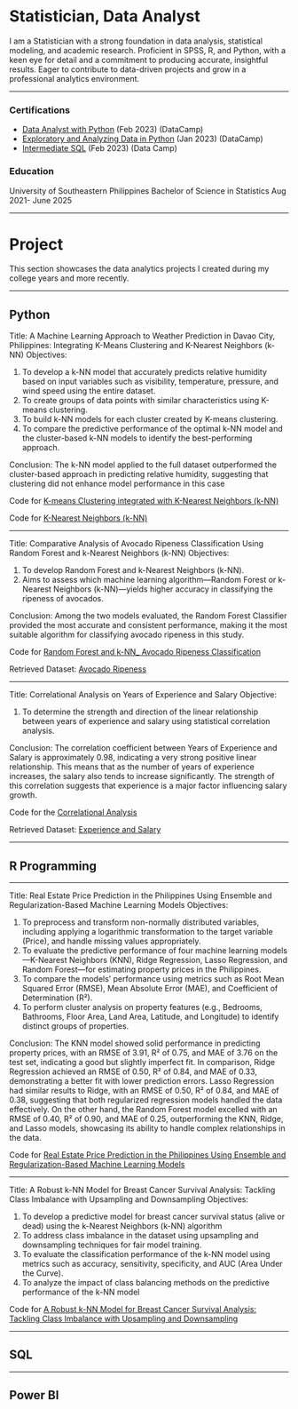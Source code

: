# Statistician, Data Analyst
I am a Statistician with a strong foundation in data analysis, statistical modeling, and academic research. Proficient in SPSS, R, and Python, with a keen eye for detail and a commitment to producing accurate, insightful results. Eager to contribute to data-driven projects and grow in a professional analytics environment.

***
### Certifications
- [Data Analyst with Python](https://www.datacamp.com/completed/statement-of-accomplishment/track/0032ef127802f764309cbb2276441094a5d9abb3) (Feb 2023) (DataCamp)
- [Exploratory and Analyzing Data in Python](https://www.datacamp.com/completed/statement-of-accomplishment/course/4c87b644e8de0190fb1b97155afe178aa9698fe6) (Jan 2023) (DataCamp)
- [Intermediate SQL](https://www.datacamp.com/completed/statement-of-accomplishment/course/d2ec6fb4e01e4b0f9ddaf97cf4ac608d7e206fa5) (Feb 2023) (Data Camp)


### Education
University of Southeastern Philippines
Bachelor of Science in Statistics Aug 2021- June 2025

***
# Project
This section showcases the data analytics projects I created during my college years and more recently.

***

## Python
Title:
A Machine Learning Approach to Weather Prediction in Davao City, Philippines: Integrating K-Means Clustering and K-Nearest Neighbors (k-NN)
Objectives:
  1.	To develop a k-NN model that accurately predicts relative humidity based on input variables such as visibility, temperature, pressure, and wind speed using the entire dataset.
  2.	To create groups of data points with similar characteristics using K-means clustering.
  3.	To build k-NN models for each cluster created by K-means clustering.
  4.	To compare the predictive performance of the optimal k-NN model and the cluster-based k-NN models to identify the best-performing approach.

Conclusion:
The k-NN model applied to the full dataset outperformed the cluster-based approach in predicting relative humidity, suggesting that clustering did not enhance model performance in this case

Code for [K-means Clustering integrated with K-Nearest Neighbors (k-NN)](https://github.com/MorganRvz/Projects/blob/main/Clustering_withKnn.ipynb)

Code for [K-Nearest Neighbors (k-NN)](https://github.com/MorganRvz/Projects/blob/main/Knn.ipynb)

***
Title:
Comparative Analysis of Avocado Ripeness Classification Using Random Forest and k-Nearest Neighbors (k-NN)
Objectives:
  1. To develop Random Forest and k-Nearest Neighbors (k-NN).
  2. Aims to assess which machine learning algorithm—Random Forest or k-Nearest Neighbors (k-NN)—yields higher accuracy in classifying the ripeness of avocados.

Conclusion: Among the two models evaluated, the Random Forest Classifier provided the most accurate and consistent performance, making it the most suitable algorithm for classifying avocado ripeness in this study.

Code for [Random Forest and k-NN_ Avocado Ripeness Classification](https://github.com/MorganRvz/Projects/blob/main/Random_Forest_and_k-NN_%20Avocado_Ripesness_Classification.ipynb)

Retrieved Dataset: [Avocado Ripeness](https://www.kaggle.com/datasets/amldvvs/avocado-ripeness-classification-dataset)

***
Title: Correlational Analysis on Years of Experience and Salary
Objective:
  1. To determine the strength and direction of the linear relationship between years of experience and salary using statistical correlation analysis.

Conclusion: The correlation coefficient between Years of Experience and Salary is approximately 0.98, indicating a very strong positive linear relationship.
This means that as the number of years of experience increases, the salary also tends to increase significantly. 
The strength of this correlation suggests that experience is a major factor influencing salary growth.


Code for the [Correlational Analysis](https://github.com/MorganRvz/Projects/blob/main/Correlational_Analysis_YearsExperience_Salary.ipynb)


Retrieved Dataset: [Experience and Salary](https://www.kaggle.com/datasets/atharvadarpude/experience-salary-dataset-for-linear-regression)

***
## R Programming 

***
Title: Real Estate Price Prediction in the Philippines Using Ensemble and Regularization-Based Machine Learning Models
Objectives:
  1. To preprocess and transform non-normally distributed variables, including applying a logarithmic transformation to the target variable (Price), and handle missing values appropriately.
  2. To evaluate the predictive performance of four machine learning models—K-Nearest Neighbors (KNN), Ridge Regression, Lasso Regression, and Random Forest—for estimating property prices in the Philippines.
  3. To compare the models’ performance using metrics such as Root Mean Squared Error (RMSE), Mean Absolute Error (MAE), and Coefficient of Determination (R²).
  4. To perform cluster analysis on property features (e.g., Bedrooms, Bathrooms, Floor Area, Land Area, Latitude, and Longitude) to identify distinct groups of properties.

Conclusion:  The KNN model showed solid performance in predicting property prices, with an RMSE of 3.91, R² of 0.75, and MAE of 3.76 on the test set, indicating a good but slightly imperfect fit. In comparison, Ridge Regression achieved an RMSE of 0.50, R² of 0.84, and MAE of 0.33, demonstrating a better fit with lower prediction errors. Lasso Regression had similar results to Ridge, with an RMSE of 0.50, R² of 0.84, and MAE of 0.38, suggesting that both regularized regression models handled the data effectively. On the other hand, the Random Forest model excelled with an RMSE of 0.40, R² of 0.90, and MAE of 0.25, outperforming the KNN, Ridge, and Lasso models, showcasing its ability to handle complex relationships in the data.

Code for [Real Estate Price Prediction in the Philippines Using Ensemble and Regularization-Based Machine Learning Models](https://github.com/MorganRvz/Projects/blob/main/K-NN%2C%20LASSO%20Regression%2C%20Ridge%20Regression%20and%20Random%20Forest%20on%20House%20Prices%20in%20the%20Philippines.rmd)
***

Title: A Robust k-NN Model for Breast Cancer Survival Analysis: Tackling Class Imbalance with Upsampling and Downsampling
Objectives:
  1. To develop a predictive model for breast cancer survival status (alive or dead) using the k-Nearest Neighbors (k-NN) algorithm
  2. To address class imbalance in the dataset using upsampling and downsampling techniques for fair model training.
  3. To evaluate the classification performance of the k-NN model using metrics such as accuracy, sensitivity, specificity, and AUC (Area Under the Curve).
  4. To analyze the impact of class balancing methods on the predictive performance of the k-NN model

Code for [A Robust k-NN Model for Breast Cancer Survival Analysis: Tackling Class Imbalance with Upsampling and Downsampling](https://github.com/MorganRvz/Projects/blob/main/A%20Robust%20k-NN%20Model%20for%20Breast%20Cancer%20Survival%20Analysis%20Tackling%20Class%20Imbalance%20with%20Upsampling%20and%20Downsampling.Rmd)

***
## SQL
***
## Power BI
